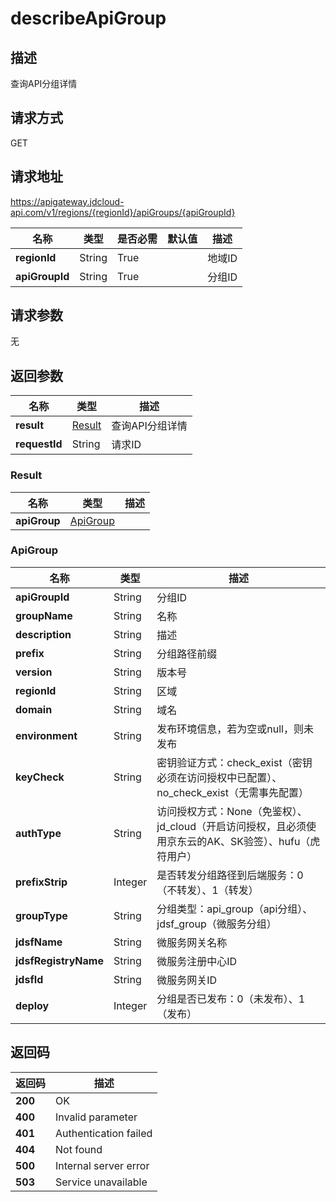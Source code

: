 # describeApiGroup


## 描述
查询API分组详情

## 请求方式
GET

## 请求地址
https://apigateway.jdcloud-api.com/v1/regions/{regionId}/apiGroups/{apiGroupId}

|名称|类型|是否必需|默认值|描述|
|---|---|---|---|---|
|**regionId**|String|True| |地域ID|
|**apiGroupId**|String|True| |分组ID|

## 请求参数
无


## 返回参数
|名称|类型|描述|
|---|---|---|
|**result**|[Result](describeapigroup#result)|查询API分组详情|
|**requestId**|String|请求ID|

### <div id="result">Result</div>
|名称|类型|描述|
|---|---|---|
|**apiGroup**|[ApiGroup](describeapigroup#apigroup)| |
### <div id="apigroup">ApiGroup</div>
|名称|类型|描述|
|---|---|---|
|**apiGroupId**|String|分组ID|
|**groupName**|String|名称|
|**description**|String|描述|
|**prefix**|String|分组路径前缀|
|**version**|String|版本号|
|**regionId**|String|区域|
|**domain**|String|域名|
|**environment**|String|发布环境信息，若为空或null，则未发布|
|**keyCheck**|String|密钥验证方式：check_exist（密钥必须在访问授权中已配置）、no_check_exist（无需事先配置）|
|**authType**|String|访问授权方式：None（免鉴权）、jd_cloud（开启访问授权，且必须使用京东云的AK、SK验签）、hufu（虎符用户）|
|**prefixStrip**|Integer|是否转发分组路径到后端服务：0（不转发）、1（转发）|
|**groupType**|String|分组类型：api_group（api分组）、jdsf_group（微服务分组）|
|**jdsfName**|String|微服务网关名称|
|**jdsfRegistryName**|String|微服务注册中心ID|
|**jdsfId**|String|微服务网关ID|
|**deploy**|Integer|分组是否已发布：0（未发布）、1（发布）|

## 返回码
|返回码|描述|
|---|---|
|**200**|OK|
|**400**|Invalid parameter|
|**401**|Authentication failed|
|**404**|Not found|
|**500**|Internal server error|
|**503**|Service unavailable|
